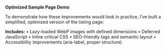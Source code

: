 **Optimized Sample Page Demo**

To demonstrate how these improvements would look in practice, I’ve built a simplified, optimized version of the listing page:


**Includes:**
•	Lazy-loaded WebP images with defined dimensions
•	Deferred JavaScript
•	Inline critical CSS
•	SEO-friendly tags and semantic layout
•	Accessibility improvements (aria-label, proper structure)
